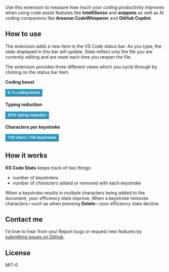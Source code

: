 Use this extension to measure how much your coding productivity improves when using code assist features like **IntelliSense** and **snippets** as well as AI coding companions like **Amazon CodeWhisperer** and **GitHub Copilot**.

## How to use

The extension adds a new item to the VS Code status bar. As you type, the stats displayed in this bar will update. Stats reflect only the file you are currently editing and are reset each time you reopen the file.

The extension provides three different views which you cycle through by clicking on the status bar item.

**Coding boost**

![6.7x coding boost](./doc-images/coding-boost.png)

**Typing reduction**

![85% typing reduction](./doc-images/typing-reduction.png)

**Characters per keystroke**

![709 chara | 106 keystrokes](./doc-images/chars-per-key.png)

## How it works

**KS Code Stats** keeps track of two things:

- number of _keystrokes_
- number of _characters_ added or removed with each keystroke

When a keystroke results in multiple characters being added to the document, your efficiency stats improve. When a keystroke removes characters—such as when pressing **Delete**—your efficiency stats decline.

## Contact me

I'd love to hear from you! Report bugs or request new features by [submitting issues on Github](https://github.com/Krxtopher/vscode-ks-coding-stats/issues).

## License

MIT-0
